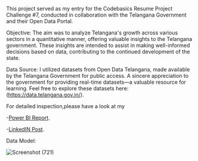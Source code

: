 This project served as my entry for the Codebasics Resume Project Challenge #7, conducted in collaboration with the Telangana Government and their Open Data Portal.

Objective: The aim was to analyze Telangana's growth across various sectors in a quantitative manner, offering valuable insights to the Telangana government. These insights are intended to assist in making well-informed decisions based on data, contributing to the continued development of the state.

Data Source: I utilized datasets from Open Data Telangana, made available by the Telangana Government for public access. A sincere appreciation to the government for providing real-time datasets—a valuable resource for learning. Feel free to explore these datasets here: (https://data.telangana.gov.in/).

For detailed inspection,please have a look at my

-[Power BI Report](https://app.powerbi.com/view?r=eyJrIjoiZTNkY2U5OWUtMzFmZS00ODFiLWE2ZTEtM2VkNWUyZmI5MTNkIiwidCI6IjRmNmU2NDBmLTI5ZDktNGNkYS04YjFkLTY4NWM1OGEwZGEzMiJ9).

-[LinkedIN Post](https://www.linkedin.com/posts/sourav-insights_codebasicsresumeprojectchallenge-dataanalysis-activity-7137081481096482816-J9qt?utm_source=share&utm_medium=member_desktop).


Data Model:


![Screenshot (721)](https://github.com/Sourav-Pattanayak/Telengana-Growth-Analysis-A-Power-BI-Case-Study/assets/124489158/a6160543-0fee-4888-9d1a-85c4b9d1e908)
